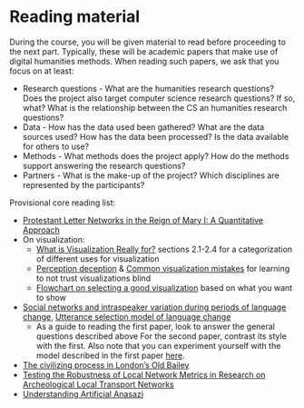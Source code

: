 # Reading material

During the course, you will be given material to read before proceeding to the next part. Typically, these will be academic papers that make use of digital humanities methods. When reading such papers, we ask that you focus on at least:

* Research questions - What are the humanities research questions? Does the project also target computer science research questions? If so, what? What is the relationship between the CS an humanities research questions?
* Data - How has the data used been gathered? What are the data sources used? How has the data been processed? Is the data available for others to use?
* Methods - What methods does the project apply? How do the methods support answering the research questions?
* Partners - What is the make-up of the project? Which disciplines are represented by the participants?

Provisional core reading list:

* [Protestant Letter Networks in the Reign of Mary I: A Quantitative Approach](https://muse.jhu.edu/journals/elh/v082/82.1.ahnert.html)
* On visualization:
  * [What is Visualization Really for?](http://arxiv.org/pdf/1305.5670.pdf) sections 2.1-2.4 for a categorization of different uses for visualization
  * [Perception deception](https://infoactive.co/data-design/ch17.html) & [Common visualization mistakes](https://infoactive.co/data-design/ch18.html) for learning to not trust visualizations blind
  * [Flowchart on selecting a good visualization](http://extremepresentation.typepad.com/files/choosing-a-good-chart-09.pdf) based on what you want to show 
* [Social networks and intraspeaker variation during periods of language change](http://repository.upenn.edu/cgi/viewcontent.cgi?article=1041&context=pwpl), [Utterance selection model of language change](http://journals.aps.org/pre/abstract/10.1103/PhysRevE.73.046118)
  * As a guide to reading the first paper, look to answer the general questions described above For the second paper, contrast its style with the first. Also note that you can experiment yourself with the model described in the first paper [here](http://www.netlogoweb.org/launch#http://www.netlogoweb.org/assets/modelslib/Sample%20Models/Social%20Science/Language%20Change.nlogo).
* [The civilizing process in London’s Old Bailey](https://www.ncbi.nlm.nih.gov/pmc/articles/PMC4084475/pdf/pnas.201405984.pdf)
* [Testing the Robustness of Local Network Metrics in Research on Archeological Local Transport Networks](http://dx.doi.org/10.3389/fdigh.2016.00006)
* [Understanding Artificial Anasazi](http://jasss.soc.surrey.ac.uk/12/4/13.html)

